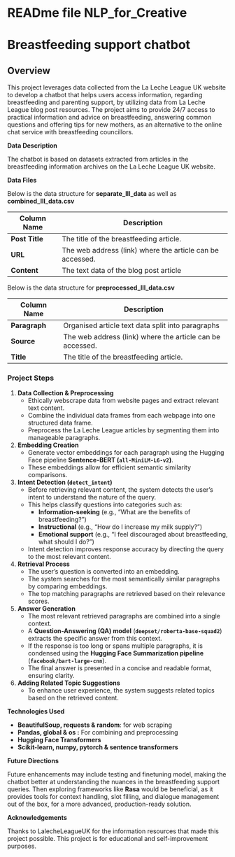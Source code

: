 # READme file NLP_for_Creative

# Breastfeeding support chatbot

## Overview

This project leverages data collected from the La Leche League UK website to develop a chatbot that helps users access information, regarding breastfeeding and parenting support, by utilizing data from La Leche League blog post resources. The project aims to provide 24/7 access to practical information and advice on breastfeeding, answering common questions and offering tips for new mothers, as an alternative to the online chat service with breastfeeding councillors.

**Data Description**

The chatbot is based on datasets extracted from articles in the breastfeeding information archives on the La Leche League UK website.

**Data Files**

Below is the data structure for **separate_lll_data** as well as **combined_lll_data.csv**

| **Column Name** | **Description** |
| --- | --- |
| **Post Title** | The title of the breastfeeding article. |
| **URL** | The web address (link) where the article can be accessed. |
| **Content** | The text data of the blog post article |

Below is the data structure for **preprocessed_lll_data.csv**

| **Column Name** | **Description** |
| --- | --- |
| **Paragraph** | Organised article text data split into paragraphs  |
| **Source** | The web address (link) where the article can be accessed. |
| **Title** | The title of the breastfeeding article. |

### **Project Steps**

1. **Data Collection & Preprocessing**
    - Ethically webscrape data from website pages and extract relevant text content.
    - Combine the individual data frames from each webpage into one structured data frame.
    - Preprocess the La Leche League articles by segmenting them into manageable paragraphs.
2. **Embedding Creation**
    - Generate vector embeddings for each paragraph using the Hugging Face pipeline **Sentence-BERT (`all-MiniLM-L6-v2`)**.
    - These embeddings allow for efficient semantic similarity comparisons.
3. **Intent Detection (`detect_intent`)**
    - Before retrieving relevant content, the system detects the user’s intent to understand the nature of the query.
    - This helps classify questions into categories such as:
        - **Information-seeking** (e.g., “What are the benefits of breastfeeding?”)
        - **Instructional** (e.g., “How do I increase my milk supply?”)
        - **Emotional support** (e.g., “I feel discouraged about breastfeeding, what should I do?”)
    - Intent detection improves response accuracy by directing the query to the most relevant content.
4. **Retrieval Process**
    - The user’s question is converted into an embedding.
    - The system searches for the most semantically similar paragraphs by comparing embeddings.
    - The top matching paragraphs are retrieved based on their relevance scores.
5. **Answer Generation**
    - The most relevant retrieved paragraphs are combined into a single context.
    - A **Question-Answering (QA) model** (**`deepset/roberta-base-squad2`**) extracts the specific answer from this context.
    - If the response is too long or spans multiple paragraphs, it is condensed using the **Hugging Face Summarization pipeline** (**`facebook/bart-large-cnn`**).
    - The final answer is presented in a concise and readable format, ensuring clarity.
6. **Adding Related Topic Suggestions**
    - To enhance user experience, the system suggests related topics based on the retrieved content.

**Technologies Used**

- **BeautifulSoup, requests & random**: for web scraping
- **Pandas, global & os :** For combining and preprocessing
- **Hugging Face Transformers**
- **Scikit-learn, numpy, pytorch & sentence transformers**

**Future Directions**

Future enhancements may include testing and finetuning model, making the chatbot better at understanding the nuances in the breastfeeding support queries. Then exploring frameworks like **Rasa** would be beneficial, as it provides tools for context handling, slot filling, and dialogue management out of the box, for a more advanced, production-ready solution.

**Acknowledgements**

Thanks to LalecheLeagueUK for the information resources that made this project possible. This project is for educational and self-improvement purposes.

##